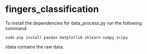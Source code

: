 # fingers_classification

To install the dependencies for data_process.py run the following command:
```shell
sudo pip install pandas matplotlib sklearn numpy scipy
```
/data contains the raw data.
